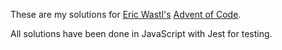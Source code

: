 These are my solutions for [Eric Wastl's](http://was.tl/) [Advent of Code](https://adventofcode.com/about).

All solutions have been done in JavaScript with Jest for testing.

